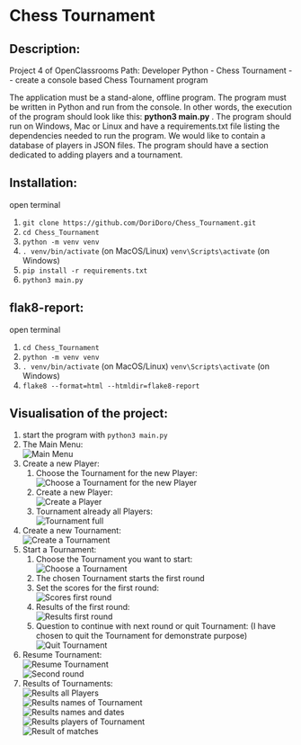 # Chess Tournament

## Description:
Project 4 of OpenClassrooms Path: Developer Python - Chess Tournament -- create a console based Chess Tournament 
program 

The application must be a stand-alone, offline program. The program must be written in Python and run from the console.
In other words, the execution of the program should look like this: **python3 main.py** . The program should run 
on Windows, Mac or Linux and have a requirements.txt file listing the dependencies needed to run the program.
We would like to contain a database of players in JSON files. 
The program should have a section dedicated to adding players and a tournament.


## Installation:
open terminal
1. `git clone https://github.com/DoriDoro/Chess_Tournament.git`
2. `cd Chess_Tournament`
3. `python -m venv venv`
4. `. venv/bin/activate` (on MacOS/Linux) `venv\Scripts\activate` (on Windows)
5. `pip install -r requirements.txt`
6. `python3 main.py`


## flak8-report:
open terminal
1. `cd Chess_Tournament`
2. `python -m venv venv`
3. `. venv/bin/activate` (on MacOS/Linux) `venv\Scripts\activate` (on Windows)
4. `flake8 --format=html --htmldir=flake8-report`

## Visualisation of the project:
1. start the program with `python3 main.py`
2. The Main Menu: <br>
![Main Menu](/images_Readme/MainMenu.png)
3. Create a new Player:
   1. Choose the Tournament for the new Player: <br>
   ![Choose a Tournament for the new Player](/images_Readme/ChooseTournament.png)
   2. Create a new Player: <br>
   ![Create a Player](/images_Readme/CreateAPlayer.png)
   3. Tournament already all Players: <br>
   ![Tournament full](/images_Readme/Tournament_AlreadyAllPlayers.png)
4. Create a new Tournament: <br>
![Create a Tournament](/images_Readme/CreateTournament.png)
5. Start a Tournament:
   1. Choose the Tournament you want to start: <br>
   ![Choose a Tournament](/images_Readme/ChooseTournament.png)
   2. The chosen Tournament starts the first round
   3. Set the scores for the first round: <br>
   ![Scores first round](/images_Readme/EnterScoreFirstMatch.png)
   4. Results of the first round: <br>
   ![Results first round](/images_Readme/ResultsFirstMatch.png)
   5. Question to continue with next round or quit Tournament:
      (I have chosen to quit the Tournament for demonstrate purpose)
   ![Quit Tournament](/images_Readme/QuitTournament.png)
6. Resume Tournament: <br>
![Resume Tournament](/images_Readme/ResumeTournament.png) <br>
![Second round](/images_Readme/SecondRound.png)
7. Results of Tournaments: <br>
![Results all Players](/images_Readme/ResultDisplayAllPlayers.png) <br>
![Results names of Tournament](/images_Readme/ResultNamesOfTournament.png) <br>
![Results names and dates](/images_Readme/ResutlsNameDatesTournament.png) <br>
![Results players of Tournament](/images_Readme/ResultPlayerOfTournament.png) <br>
![Result of matches](/images_Readme/ResultsMachtesTournament.png) <br>
